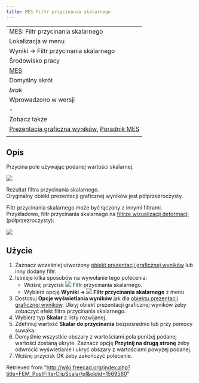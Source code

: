 ```yaml
---
title: MES Filtr przycinania skalarnego
---
```


|                                                                                                                                                     |
| --------------------------------------------------------------------------------------------------------------------------------------------------- |
| MES: Filtr przycinania skalarnego                                                                                                                   |
| Lokalizacja w menu                                                                                                                                  |
| Wyniki → Filtr przycinania skalarnego                                                                                                               |
| Środowisko pracy                                                                                                                                    |
| [MES](/FEM_Workbench/pl "FEM Workbench/pl")                                                                                                         |
| Domyślny skrót                                                                                                                                      |
| _brak_                                                                                                                                              |
| Wprowadzono w wersji                                                                                                                                |
| -                                                                                                                                                   |
| Zobacz także                                                                                                                                        |
| [Prezentacja graficzna wyników](/FEM_PostPipelineFromResult/pl "FEM PostPipelineFromResult/pl"), [Poradnik MES](/FEM_tutorial/pl "FEM tutorial/pl") |
|                                                                                                                                                     |

## Opis

Przycina pole używając podanej wartości skalarnej.

![](/images/FEM_Scalar-Clip-Filter-Example.png)

Rezultat filtra przycinania skalarnego.  
Oryginalny obiekt prezentacji graficznej wyników jest półprzezroczysty.

Filtr przycinania skalarnego może być łączony z innymi filtrami. Przykładowo, filtr przycinania skalarnego na [filtrze wizualizacji deformacji](/FEM_PostFilterWarp/pl "FEM PostFilterWarp/pl") (półprzezroczysty):

![](/images/FEM_Scalar-Clip-Filter-On-Warp-Example.png)

## Użycie

1. Zaznacz wcześniej utworzony [obiekt prezentacji graficznej wyników](/FEM_PostPipelineFromResult/pl "FEM PostPipelineFromResult/pl") lub inny dodany filtr.
2. Istnieje kilka sposobów na wywołanie tego polecenia:
   - Wciśnij przycisk ![](/images/FEM_PostFilterClipScalar.svg) Filtr przycinania skalarnego.
   - Wybierz opcję **Wyniki → ![](/images/FEM_PostFilterClipScalar.svg) Filtr przycinania skalarnego** z menu.
3. Dostosuj **Opcje wyświetlania wyników** jak dla [obiektu prezentacji graficznej wyników](/FEM_PostPipelineFromResult/pl "FEM PostPipelineFromResult/pl"). Ukryj obiekt prezentacji graficznej wyników żeby zobaczyć efekt filtra przycinania skalarnego.
4. Wybierz typ **Skalar** z listy rozwijanej.
5. Zdefiniuj wartość **Skalar do przycinania** bezpośrednio lub przy pomocy suwaka.
6. Domyślnie wszystkie obszary z wartościami pola poniżej podanej wartości zostaną ukryte. Zaznacz opcję **Przytnij na drugą stronę** żeby odwrócić wyświetlanie i ukryć obszary z wartościami powyżej podanej.
7. Wciśnij przycisk OK żeby zakończyć polecenie.

Retrieved from "<http://wiki.freecad.org/index.php?title=FEM_PostFilterClipScalar/pl&oldid=1569560>"
